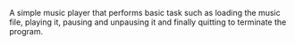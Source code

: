 A simple music player that performs basic task such as loading the music file, playing it, pausing and unpausing it and finally quitting to terminate the program.
